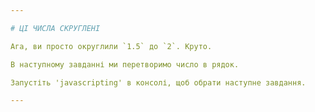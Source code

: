 ```yaml
---

# ЦІ ЧИСЛА СКРУГЛЕНІ

Ага, ви просто округлили `1.5` до `2`. Круто.

В наступному завданні ми перетворимо число в рядок.

Запустіть 'javascripting' в консолі, щоб обрати наступне завдання.

---
```

